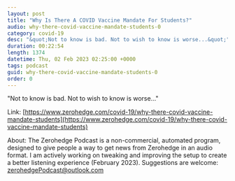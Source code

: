 ```yaml
---
layout: post
title: "Why Is There A COVID Vaccine Mandate For Students?"
audio: why-there-covid-vaccine-mandate-students-0
category: covid-19
desc: "&quot;Not to know is bad. Not to wish to know is worse...&quot;"
duration: 00:22:54
length: 1374
datetime: Thu, 02 Feb 2023 02:25:00 +0000
tags: podcast
guid: why-there-covid-vaccine-mandate-students-0
order: 0
---
```

&quot;Not to know is bad. Not to wish to know is worse...&quot;

Link: [https://www.zerohedge.com/covid-19/why-there-covid-vaccine-mandate-students](https://www.zerohedge.com/covid-19/why-there-covid-vaccine-mandate-students)

About: The Zerohedge Podcast is a non-commercial, automated program, designed to give people a way to get news from Zerohedge in an audio format.  I am actively working on tweaking and improving the setup to create a better listening experience (February 2023).  Suggestions are welcome: [zerohedgePodcast@outlook.com](mailto:zerohedgePodcast@outlook.com)